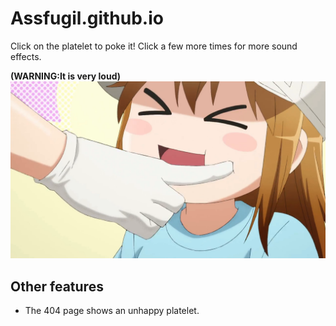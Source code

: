 # Assfugil.github.io
Click on the platelet to poke it! Click a few more times for more sound effects.

**(WARNING:It is very loud)**
![](./docs/preview.png)
## Other features
- The 404 page shows an unhappy platelet.

